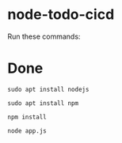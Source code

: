 # node-todo-cicd

Run these commands:
# Done

`sudo apt install nodejs`


`sudo apt install npm`


`npm install`

`node app.js`

